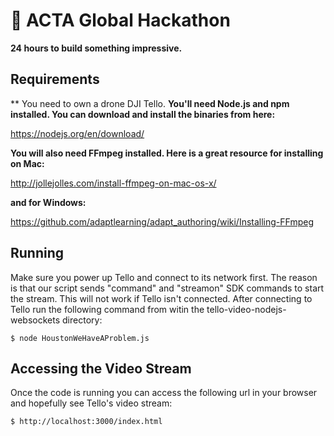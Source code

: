 # 🚀 ACTA Global Hackathon

**24 hours to build something impressive.**

## Requirements
** You need to own a drone DJI Tello.
**You'll need Node.js and npm installed. You can download and install the binaries from here:**

https://nodejs.org/en/download/

**You will also need FFmpeg installed. Here is a great resource for installing on Mac:**

http://jollejolles.com/install-ffmpeg-on-mac-os-x/

**and for Windows:**

https://github.com/adaptlearning/adapt_authoring/wiki/Installing-FFmpeg

## Running
Make sure you power up Tello and connect to its network first. The reason is that our script sends "command" and "streamon" SDK commands to start the stream. This will not work if Tello isn't connected. After connecting to Tello run the following command from witin the tello-video-nodejs-websockets directory:

    $ node HoustonWeHaveAProblem.js

## Accessing the Video Stream
Once the code is running you can access the following url in your browser and hopefully see Tello's video stream:

    $ http://localhost:3000/index.html